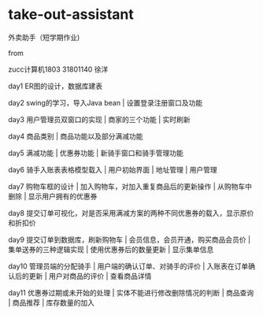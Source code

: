 # take-out-assistant

外卖助手（短学期作业)

from

zucc计算机1803 31801140 徐洋

day1 ER图的设计，数据库建表

day2 swing的学习，导入Java bean | 设置登录注册窗口及功能

day3 用户管理员双窗口的实现 | 商家的三个功能 | 实时刷新

day4 商品类别 | 商品功能以及部分满减功能

day5 满减功能 | 优惠券功能 | 新骑手窗口和骑手管理功能

day6 骑手入账表表格模型载入 | 用户初始界面 | 地址管理 | 用户管理

day7 购物车框的设计 | 加入购物车，对加入重复商品后的更新操作 | 从购物车中删除 | 显示用户拥有的优惠券

day8 提交订单可视化，对是否采用满减方案的两种不同优惠券的载入，显示原价和折扣价

day9 提交订单到数据库，刷新购物车 | 会员信息，会员开通，购买商品会员价 | 集单送券的三种逻辑实现 | 使用优惠券后的数量更新 | 显示集单信息

day10 管理员端的分配骑手 | 用户端的确认订单、对骑手的评价 | 入账表在订单确认后的更新 | 用户对商品的评价 | 查看商品详情

day11 优惠券过期或未开始的处理 | 实体不能进行修改删除情况的判断 | 商品查询 | 商品推荐 | 库存数量的加入